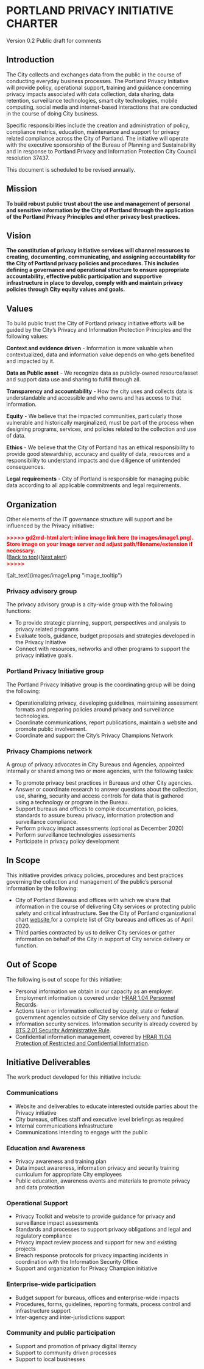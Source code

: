 # **PORTLAND PRIVACY INITIATIVE CHARTER**
Version 0.2 Public draft for comments

## **Introduction**

The City collects and exchanges data from the public in the course of conducting everyday business processes.  The Portland Privacy Initiative will provide policy, operational support, training and guidance concerning privacy impacts associated with data collection, data sharing, data retention, surveillance technologies, smart city technologies, mobile computing, social media and internet-based interactions that are conducted in the course of doing City business. 

Specific responsibilities include the creation and administration of policy, compliance metrics, education, maintenance and support for privacy related compliance across the City of Portland. The initiative will operate with the executive sponsorship of the Bureau of Planning and Sustainability and in response to Portland Privacy and Information Protection City Council resolution 37437. 

This document is scheduled to be revised annually. 


## **Mission**
**To build robust public trust about the use and management of personal and sensitive information by the City of Portland through the application of the Portland Privacy Principles and other privacy best practices.**


## **Vision**
**The constitution of privacy initiative services will channel resources to creating, documenting, communicating, and assigning accountability for the City of Portland privacy policies and procedures. This includes defining a governance and operational structure to ensure appropriate accountability, effective public participation and supportive infrastructure in place to develop, comply with and maintain privacy policies through City equity values and goals.**


## **Values**

To build public trust the City of Portland privacy initiative efforts will be guided by the City’s Privacy and Information Protection Principles and the following values:

**Context and evidence driven** - Information is more valuable when contextualized, data and information value depends on who gets benefited and impacted by it. 

**Data as Public asset** - We recognize data as publicly-owned resource/asset and support data use and sharing to fulfill through all. 

**Transparency and accountability** - How the city uses and collects data is understandable and accessible and who owns and has access to that information. 

**Equity** - We believe that the impacted communities, particularly those vulnerable and historically marginalized, must be part of the process when designing programs, services, and policies related to the collection and use of data. 

**Ethics** - We believe that the City of Portland has an ethical responsibility to provide good stewardship, accuracy and quality of data, resources and a responsibility to understand impacts and due diligence of unintended consequences.

**Legal requirements** - City of Portland is responsible for managing public data according to all applicable commitments and legal requirements. 


## **Organization**

Other elements of the IT governance structure will support and be influenced by the Privacy initiative:

<p id="gdcalert1" ><span style="color: red; font-weight: bold">>>>>>  gd2md-html alert: inline image link here (to images/image1.png). Store image on your image server and adjust path/filename/extension if necessary. </span><br>(<a href="#">Back to top</a>)(<a href="#gdcalert2">Next alert</a>)<br><span style="color: red; font-weight: bold">>>>>> </span></p>
![alt_text](images/image1.png "image_tooltip")

### Privacy advisory group

The privacy advisory group is a city-wide group with the following functions:


*   To provide strategic planning, support, perspectives and analysis to privacy related programs
*   Evaluate tools, guidance, budget proposals and strategies developed in the Privacy Initiative
*   Connect with resources, networks and other programs to support the privacy initiative goals.

### Portland Privacy Initiative group

The Portland Privacy Initiative group is the coordinating group will be doing the following:

*   Operationalizing privacy, developing guidelines, maintaining assessment formats and preparing policies around privacy and surveillance technologies. 
*   Coordinate communications, report publications, maintain a website and promote public involvement.
*   Coordinate and support the City’s Privacy Champions Network

### Privacy Champions network

A group of privacy advocates in City Bureaus and Agencies, appointed internally or shared among two or more agencies, with the following tasks:

*   To promote privacy best practices in Bureaus and other City agencies.
*   Answer or coordinate research to answer questions about the collection, use, sharing, security and access controls for data that is gathered using a technology or program in the Bureau.
*   Support bureaus and offices to compile documentation, policies, standards to assure bureau privacy, information protection and surveillance compliance.
*   Perform privacy impact assessments (optional as December 2020)
*   Perform surveillance technologies assessments
*   Participate in privacy policy development

## **In Scope**

This initiative provides privacy policies, procedures and best practices governing the collection and management of the public’s personal information by the following:


*   City of Portland Bureaus and offices  with which we share that information in the course of delivering City services or protecting public safety and critical infrastructure. See the City of Portland organizational chart [website ](https://www.portlandoregon.gov/civic/article/41381)for a complete list of City bureaus and offices as of April 2020.
*   Third parties contracted by us to deliver City services or gather information on behalf of the City in support of City service delivery or function.


## **Out of Scope**

The following is out of scope for this initiative:


*   Personal information we obtain in our capacity as an employer. Employment information is covered under [HRAR 1.04 Personnel Records](https://www.portlandoregon.gov/citycode/article/12004).
*   Actions taken or information collected by county, state or federal government agencies outside of City service delivery and function. 
*   Information security services. Information security is already covered by [BTS 2.01 Security Administrative Rule](https://www.portlandoregon.gov/citycode/article/114196).
*   Confidential information management, covered by [HRAR 11.04 Protection of Restricted and Confidential Information](https://www.portlandoregon.gov/citycode/article/573762).


## **Initiative Deliverables**

The work product developed for this initiative include:


### Communications

*   Website and deliverables to educate interested outside parties about the Privacy initiative
*   City bureaus, offices staff and executive level briefings as required 
*   Internal communications infrastructure
*   Communications intending to engage with the public


### Education and Awareness

*   Privacy awareness and training plan 
*   Data impact awareness, information privacy and security training curriculum for appropriate City employees
*   Public education, awareness events and materials to promote privacy and data protection


### Operational Support

*   Privacy Toolkit and website to provide guidance for privacy and surveillance impact assessments
*   Standards and processes to support privacy obligations and legal and regulatory compliance
*   Privacy impact review process and support for new and existing projects
*   Breach response protocols for privacy impacting incidents in coordination with the Information Security Office
*   Support and organization for Privacy Champion initiative


### Enterprise-wide participation

*   Budget support for bureaus, offices and enterprise-wide impacts
*   Procedures, forms, guidelines, reporting formats, process control and infrastructure support
*   Inter-agency and inter-jurisdictions support


### Community and public participation

*   Support and promotion of privacy digital literacy
*   Support to community driven processes
*   Support to local businesses


